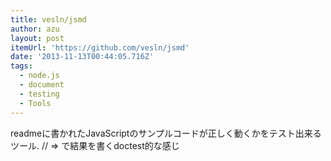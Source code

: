 ```yaml
---
title: vesln/jsmd
author: azu
layout: post
itemUrl: 'https://github.com/vesln/jsmd'
date: '2013-11-13T00:44:05.716Z'
tags:
  - node.js
  - document
  - testing
  - Tools
---
```

readmeに書かれたJavaScriptのサンプルコードが正しく動くかをテスト出来るツール.
// => で結果を書くdoctest的な感じ
